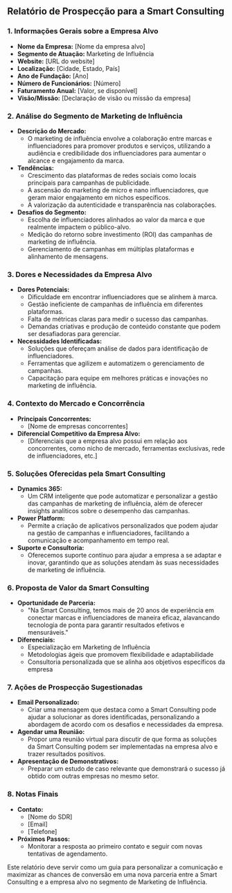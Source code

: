 ## Relatório de Prospecção para a Smart Consulting

### 1. **Informações Gerais sobre a Empresa Alvo**
   - **Nome da Empresa:** [Nome da empresa alvo]
   - **Segmento de Atuação:** Marketing de Influência
   - **Website:** [URL do website]
   - **Localização:** [Cidade, Estado, País]
   - **Ano de Fundação:** [Ano]
   - **Número de Funcionários:** [Número]
   - **Faturamento Anual:** [Valor, se disponível]
   - **Visão/Missão:** [Declaração de visão ou missão da empresa]

### 2. **Análise do Segmento de Marketing de Influência**
   - **Descrição do Mercado:** 
     - O marketing de influência envolve a colaboração entre marcas e influenciadores para promover produtos e serviços, utilizando a audiência e credibilidade dos influenciadores para aumentar o alcance e engajamento da marca.
   - **Tendências:**
     - Crescimento das plataformas de redes sociais como locais principais para campanhas de publicidade.
     - A ascensão do marketing de micro e nano influenciadores, que geram maior engajamento em nichos específicos.
     - A valorização da autenticidade e transparência nas colaborações.
   - **Desafios do Segmento:**
     - Escolha de influenciadores alinhados ao valor da marca e que realmente impactem o público-alvo.
     - Medição do retorno sobre investimento (ROI) das campanhas de marketing de influência.
     - Gerenciamento de campanhas em múltiplas plataformas e alinhamento de mensagens.

### 3. **Dores e Necessidades da Empresa Alvo**
   - **Dores Potenciais:**
     - Dificuldade em encontrar influenciadores que se alinhem à marca.
     - Gestão ineficiente de campanhas de influência em diferentes plataformas.
     - Falta de métricas claras para medir o sucesso das campanhas.
     - Demandas criativas e produção de conteúdo constante que podem ser desafiadoras para gerenciar.
   - **Necessidades Identificadas:**
     - Soluções que ofereçam análise de dados para identificação de influenciadores.
     - Ferramentas que agilizem e automatizem o gerenciamento de campanhas.
     - Capacitação para equipe em melhores práticas e inovações no marketing de influência.

### 4. **Contexto do Mercado e Concorrência**
   - **Principais Concorrentes:**
     - [Nome de empresas concorrentes] 
   - **Diferencial Competitivo da Empresa Alvo:**
     - [Diferenciais que a empresa alvo possui em relação aos concorrentes, como nicho de mercado, ferramentas exclusivas, rede de influenciadores, etc.]
  
### 5. **Soluções Oferecidas pela Smart Consulting**
   - **Dynamics 365:**
     - Um CRM inteligente que pode automatizar e personalizar a gestão das campanhas de marketing de influência, além de oferecer insights analíticos sobre o desempenho das campanhas.
   - **Power Platform:**
     - Permite a criação de aplicativos personalizados que podem ajudar na gestão de campanhas e influenciadores, facilitando a comunicação e acompanhamento em tempo real.
   - **Suporte e Consultoria:**
     - Oferecemos suporte contínuo para ajudar a empresa a se adaptar e inovar, garantindo que as soluções atendam às suas necessidades de marketing de influência.

### 6. **Proposta de Valor da Smart Consulting**
   - **Oportunidade de Parceria:**
     - "Na Smart Consulting, temos mais de 20 anos de experiência em conectar marcas e influenciadores de maneira eficaz, alavancando tecnologia de ponta para garantir resultados efetivos e mensuráveis."
   - **Diferenciais:**
     - Especialização em Marketing de Influência
     - Metodologias ágeis que promovem flexibilidade e adaptabilidade
     - Consultoria personalizada que se alinha aos objetivos específicos da empresa

### 7. **Ações de Prospecção Sugestionadas**
   - **Email Personalizado:**
     - Criar uma mensagem que destaca como a Smart Consulting pode ajudar a solucionar as dores identificadas, personalizando a abordagem de acordo com os desafios e necessidades da empresa.
   - **Agendar uma Reunião:**
     - Propor uma reunião virtual para discutir de que forma as soluções da Smart Consulting podem ser implementadas na empresa alvo e trazer resultados positivos.
   - **Apresentação de Demonstrativos:**
     - Preparar um estudo de caso relevante que demonstrará o sucesso já obtido com outras empresas no mesmo setor.

### 8. **Notas Finais**
   - **Contato:**
     - [Nome do SDR]
     - [Email]
     - [Telefone]
   - **Próximos Passos:**
     - Monitorar a resposta ao primeiro contato e seguir com novas tentativas de agendamento.

Este relatório deve servir como um guia para personalizar a comunicação e maximizar as chances de conversão em uma nova parceria entre a Smart Consulting e a empresa alvo no segmento de Marketing de Influência.